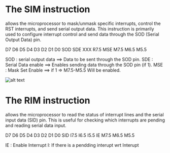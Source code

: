 # The SIM instruction 
allows the microprocessor to mask/unmask specific interrupts, control the RST interrupts, and send serial output data. This instruction is primarily used to configure interrupt control and send data through the SOD (Serial Output Data) pin.

D7  D6  D5  D4   D3  D2   D1   D0
SOD SDE XXX R7.5 MSE M7.5 M6.5 M5.5

SOD : serial output data ==> Data to be sent through the SOD pin.
SDE : Serial Data enable ==> Enables sending data through the SOD pin (if 1).
MSE : Mask Set Enable  ==> if 1 => M7.5-M5.5 Will be enabled.

![alt text](<Screenshot 2024-10-21 at 8.24.50 PM.png>)

# The RIM instruction 
allows the microprocessor to read the status of interrupt lines and the serial input data (SID) pin. This is useful for checking which interrupts are pending and reading serial data input.

D7  D6   D5   D4    D3  D2   D1    D0
SID I7.5 I6.5 I5.5  IE  M7.5 M6.5 M5.5

IE : Enable Interrupt 
I:  If there is a pendding interupt wrt Interupt
